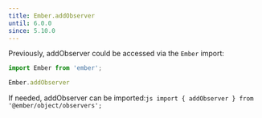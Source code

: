```yaml
---
title: Ember.addObserver
until: 6.0.0
since: 5.10.0
---
```



Previously, addObserver could be accessed via the `Ember` import:
```js
import Ember from 'ember';

Ember.addObserver
```

 If needed, addObserver can be imported:```js
import { addObserver } from '@ember/object/observers';```

